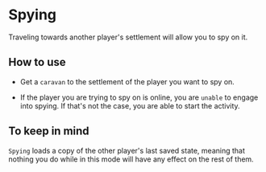 # Spying
Traveling towards another player's settlement will allow you to spy on it.

## How to use
* Get a `caravan` to the settlement of the player you want to spy on.

* If the player you are trying to spy on is online, you are `unable` to engage into spying. If that's not the case, you are able to start the activity.

## To keep in mind
`Spying` loads a copy of the other player's last saved state, meaning that nothing you do while in this mode will have any effect on the rest of them.